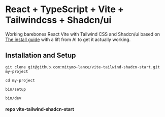 # React + TypeScript + Vite + Tailwindcss + Shadcn/ui



Working barebones React Vite with Tailwind CSS and Shadcn/ui based on [The install guide](https://ui.shadcn.com/docs/installation/vite) with a lift from AI to get it actually working. 

## Installation and Setup

    git clone git@github.com:mitymo-lance/vite-tailwind-shadcn-start.git my-project

    cd my-project

    bin/setup

    bin/dev


#### repo vite-tailwind-shadcn-start